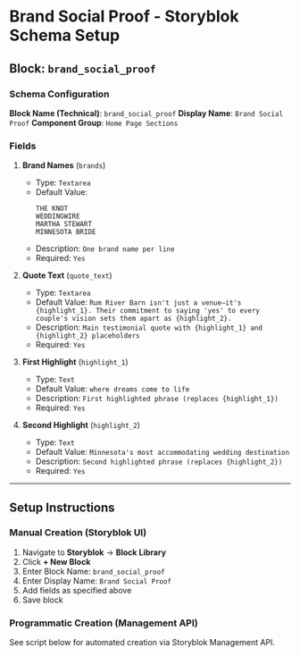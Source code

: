 # Brand Social Proof - Storyblok Schema Setup

## Block: `brand_social_proof`

### Schema Configuration

**Block Name (Technical)**: `brand_social_proof`
**Display Name**: `Brand Social Proof`
**Component Group**: `Home Page Sections`

### Fields

1. **Brand Names** (`brands`)
   - Type: `Textarea`
   - Default Value:
     ```
     THE KNOT
     WEDDINGWIRE
     MARTHA STEWART
     MINNESOTA BRIDE
     ```
   - Description: `One brand name per line`
   - Required: `Yes`

2. **Quote Text** (`quote_text`)
   - Type: `Textarea`
   - Default Value: `Rum River Barn isn't just a venue—it's {highlight_1}. Their commitment to saying 'yes' to every couple's vision sets them apart as {highlight_2}.`
   - Description: `Main testimonial quote with {highlight_1} and {highlight_2} placeholders`
   - Required: `Yes`

3. **First Highlight** (`highlight_1`)
   - Type: `Text`
   - Default Value: `where dreams come to life`
   - Description: `First highlighted phrase (replaces {highlight_1})`
   - Required: `Yes`

4. **Second Highlight** (`highlight_2`)
   - Type: `Text`
   - Default Value: `Minnesota's most accommodating wedding destination`
   - Description: `Second highlighted phrase (replaces {highlight_2})`
   - Required: `Yes`

---

## Setup Instructions

### Manual Creation (Storyblok UI)

1. Navigate to **Storyblok** → **Block Library**
2. Click **+ New Block**
3. Enter Block Name: `brand_social_proof`
4. Enter Display Name: `Brand Social Proof`
5. Add fields as specified above
6. Save block

### Programmatic Creation (Management API)

See script below for automated creation via Storyblok Management API.
